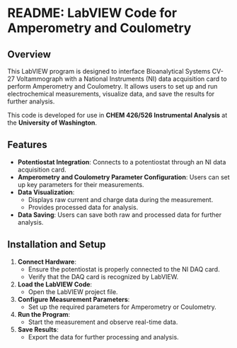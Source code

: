 # README: LabVIEW Code for Amperometry and Coulometry

## Overview
This LabVIEW program is designed to interface Bioanalytical Systems CV-27 Voltammograph with a National Instruments (NI) data acquisition card to perform Amperometry and Coulometry. It allows users to set up and run electrochemical measurements, visualize data, and save the results for further analysis.

This code is developed for use in **CHEM 426/526 Instrumental Analysis** at the **University of Washington**. 

## Features
- **Potentiostat Integration**: Connects to a potentiostat through an NI data acquisition card.
- **Amperometry and Coulometry Parameter Configuration**: Users can set up key parameters for their measurements.
- **Data Visualization**:
  - Displays raw current and charge data during the measurement.
  - Provides processed data for analysis.
- **Data Saving**: Users can save both raw and processed data for further analysis.

## Installation and Setup
1. **Connect Hardware**:
   - Ensure the potentiostat is properly connected to the NI DAQ card.
   - Verify that the DAQ card is recognized by LabVIEW.
2. **Load the LabVIEW Code**:
   - Open the LabVIEW project file.
3. **Configure Measurement Parameters**:
   - Set up the required parameters for Amperometry or Coulometry.
4. **Run the Program**:
   - Start the measurement and observe real-time data.
5. **Save Results**:
   - Export the data for further processing and analysis.
